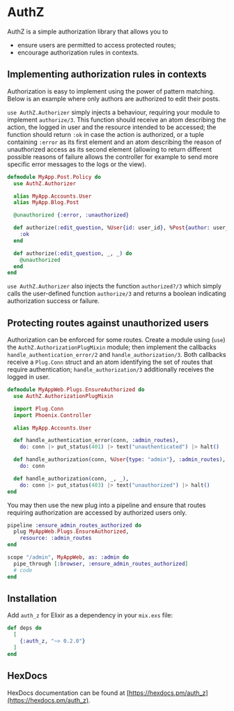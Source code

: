 # AuthZ

AuthZ is a simple authorization library that allows you to

* ensure users are permitted to access protected routes;
* encourage authorization rules in contexts.

## Implementing authorization rules in contexts

Authorization is easy to implement using the power of pattern matching. Below is an
example where only authors are authorized to edit their posts.

`use AuthZ.Authorizer` simply injects a behaviour, requiring your module to implement
`authorize/3`. This function should receive an atom describing the action, the logged
in user and the resource intended to be accessed; the function should return `:ok` in
case the action is authorized, or a tuple containing `:error` as its first element and
an atom describing the reason of unauthorized access as its second element (allowing to
return different possible reasons of failure allows the controller for example to send
more specific error messages to the logs or the view).

```elixir
defmodule MyApp.Post.Policy do
  use AuthZ.Authorizer

  alias MyApp.Accounts.User
  alias MyApp.Blog.Post

  @unauthorized {:error, :unauthorized}

  def authorize(:edit_question, %User{id: user_id}, %Post{author: user_id}) do
    :ok
  end

  def authorize(:edit_question, _, _) do
    @unauthorized
  end
end
```

`use AuthZ.Authorizer` also injects the function `authorized?/3` which simply calls
the user-defined function `authorize/3` and returns a boolean indicating
authorization success or failure.

## Protecting routes against unauthorized users

Authorization can be enforced for some routes. Create a module using (`use`) the
`AuthZ.AuthorizationPlugMixin` module; then implement the callbacks
`handle_authentication_error/2` and `handle_authorization/3`. Both callbacks
receive a `Plug.Conn` struct and an atom identifying the set of routes that require
authentication; `handle_authorization/3` additionally receives the logged in user.

```elixir
defmodule MyAppWeb.Plugs.EnsureAuthorized do
  use AuthZ.AuthorizationPlugMixin

  import Plug.Conn
  import Phoenix.Controller

  alias MyApp.Accounts.User

  def handle_authentication_error(conn, :admin_routes),
    do: conn |> put_status(401) |> text("unauthenticated") |> halt()

  def handle_authorization(conn, %User{type: "admin"}, :admin_routes),
    do: conn

  def handle_authorization(conn, _, _),
    do: conn |> put_status(403) |> text("unauthorized") |> halt()
end
```

You may then use the new plug into a pipeline and ensure that routes requiring
authorization are accessed by authorized users only.

```elixir
pipeline :ensure_admin_routes_authorized do
  plug MyAppWeb.Plugs.EnsureAuthorized,
    resource: :admin_routes
end

scope "/admin", MyAppWeb, as: :admin do
  pipe_through [:browser, :ensure_admin_routes_authorized]
  # code
end
```

## Installation

Add `auth_z` for Elixir as a dependency in your `mix.exs` file:

```elixir
def deps do
  [
    {:auth_z, "~> 0.2.0"}
  ]
end
```

## HexDocs

HexDocs documentation can be found at [https://hexdocs.pm/auth_z](https://hexdocs.pm/auth_z).
